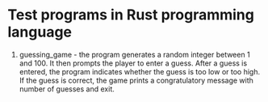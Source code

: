 # Test programs in Rust programming language

1. guessing_game - the program generates a random integer between 1 and 100. It then prompts the player to enter a guess. After a guess is entered, the program indicates whether the guess is too low or too high. If the guess is correct, the game prints a congratulatory message with number of guesses and exit.
